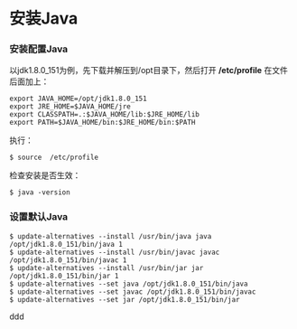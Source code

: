 安装Java
=================================================================================
### 安装配置Java
以jdk1.8.0_151为例，先下载并解压到/opt目录下，然后打开 **/etc/profile** 在文件后面加上：
```shell
export JAVA_HOME=/opt/jdk1.8.0_151
export JRE_HOME=$JAVA_HOME/jre
export CLASSPATH=.:$JAVA_HOME/lib:$JRE_HOME/lib
export PATH=$JAVA_HOME/bin:$JRE_HOME/bin:$PATH
```
执行：
```shell
$ source  /etc/profile
```
检查安装是否生效：
```shell
$ java -version
```

### 设置默认Java
```shell
$ update-alternatives --install /usr/bin/java java /opt/jdk1.8.0_151/bin/java 1
$ update-alternatives --install /usr/bin/javac javac /opt/jdk1.8.0_151/bin/javac 1
$ update-alternatives --install /usr/bin/jar jar /opt/jdk1.8.0_151/bin/jar 1
$ update-alternatives --set java /opt/jdk1.8.0_151/bin/java
$ update-alternatives --set javac /opt/jdk1.8.0_151/bin/javac
$ update-alternatives --set jar /opt/jdk1.8.0_151/bin/jar
```


































ddd
